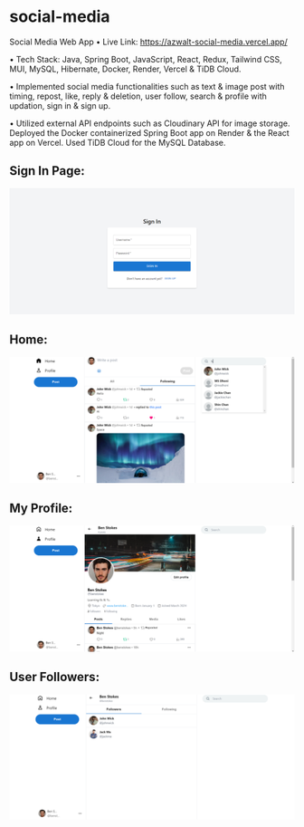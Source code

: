 # social-media

Social Media Web App • Live Link: https://azwalt-social-media.vercel.app/

• Tech Stack: Java, Spring Boot, JavaScript, React, Redux, Tailwind CSS, MUI, MySQL, Hibernate, Docker, Render, Vercel & TiDB Cloud.

• Implemented social media functionalities such as text & image post with timing, repost, like, reply & deletion, user follow, search & profile with updation, sign in & sign up.

• Utilized external API endpoints such as Cloudinary API for image storage. Deployed the Docker containerized Spring Boot app on Render & the React app on Vercel. Used TiDB Cloud for the MySQL Database.


## Sign In Page:

![Sign In Page](https://github.com/bbazwalt/social-media/blob/main/screenshots/sign-in-page.png)

## Home:

![Home](https://github.com/bbazwalt/social-media/blob/main/screenshots/home.png)

## My Profile:

![My Profile](https://github.com/bbazwalt/social-media/blob/main/screenshots/my-profile.png)

## User Followers:

![Users Followers](https://github.com/bbazwalt/social-media/blob/main/screenshots/user-followers.png)
